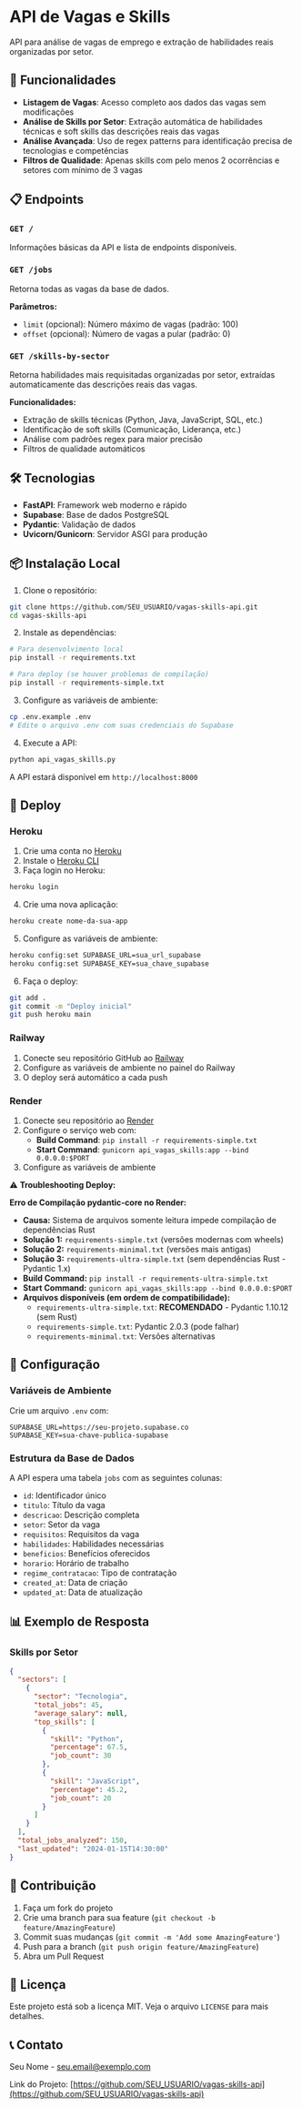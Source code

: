 # API de Vagas e Skills

API para análise de vagas de emprego e extração de habilidades reais organizadas por setor.

## 🚀 Funcionalidades

- **Listagem de Vagas**: Acesso completo aos dados das vagas sem modificações
- **Análise de Skills por Setor**: Extração automática de habilidades técnicas e soft skills das descrições reais das vagas
- **Análise Avançada**: Uso de regex patterns para identificação precisa de tecnologias e competências
- **Filtros de Qualidade**: Apenas skills com pelo menos 2 ocorrências e setores com mínimo de 3 vagas

## 📋 Endpoints

### `GET /`
Informações básicas da API e lista de endpoints disponíveis.

### `GET /jobs`
Retorna todas as vagas da base de dados.

**Parâmetros:**
- `limit` (opcional): Número máximo de vagas (padrão: 100)
- `offset` (opcional): Número de vagas a pular (padrão: 0)

### `GET /skills-by-sector`
Retorna habilidades mais requisitadas organizadas por setor, extraídas automaticamente das descrições reais das vagas.

**Funcionalidades:**
- Extração de skills técnicas (Python, Java, JavaScript, SQL, etc.)
- Identificação de soft skills (Comunicação, Liderança, etc.)
- Análise com padrões regex para maior precisão
- Filtros de qualidade automáticos

## 🛠️ Tecnologias

- **FastAPI**: Framework web moderno e rápido
- **Supabase**: Base de dados PostgreSQL
- **Pydantic**: Validação de dados
- **Uvicorn/Gunicorn**: Servidor ASGI para produção

## 📦 Instalação Local

1. Clone o repositório:
```bash
git clone https://github.com/SEU_USUARIO/vagas-skills-api.git
cd vagas-skills-api
```

2. Instale as dependências:
```bash
# Para desenvolvimento local
pip install -r requirements.txt

# Para deploy (se houver problemas de compilação)
pip install -r requirements-simple.txt
```

3. Configure as variáveis de ambiente:
```bash
cp .env.example .env
# Edite o arquivo .env com suas credenciais do Supabase
```

4. Execute a API:
```bash
python api_vagas_skills.py
```

A API estará disponível em `http://localhost:8000`

## 🚀 Deploy

### Heroku

1. Crie uma conta no [Heroku](https://heroku.com)
2. Instale o [Heroku CLI](https://devcenter.heroku.com/articles/heroku-cli)
3. Faça login no Heroku:
```bash
heroku login
```

4. Crie uma nova aplicação:
```bash
heroku create nome-da-sua-app
```

5. Configure as variáveis de ambiente:
```bash
heroku config:set SUPABASE_URL=sua_url_supabase
heroku config:set SUPABASE_KEY=sua_chave_supabase
```

6. Faça o deploy:
```bash
git add .
git commit -m "Deploy inicial"
git push heroku main
```

### Railway

1. Conecte seu repositório GitHub ao [Railway](https://railway.app)
2. Configure as variáveis de ambiente no painel do Railway
3. O deploy será automático a cada push

### Render

1. Conecte seu repositório ao [Render](https://render.com)
2. Configure o serviço web com:
   - **Build Command**: `pip install -r requirements-simple.txt`
   - **Start Command**: `gunicorn api_vagas_skills:app --bind 0.0.0.0:$PORT`
3. Configure as variáveis de ambiente

⚠️ **Troubleshooting Deploy:**

**Erro de Compilação pydantic-core no Render:**
- **Causa:** Sistema de arquivos somente leitura impede compilação de dependências Rust
- **Solução 1:** `requirements-simple.txt` (versões modernas com wheels)
- **Solução 2:** `requirements-minimal.txt` (versões mais antigas)
- **Solução 3:** `requirements-ultra-simple.txt` (sem dependências Rust - Pydantic 1.x)
- **Build Command:** `pip install -r requirements-ultra-simple.txt`
- **Start Command:** `gunicorn api_vagas_skills:app --bind 0.0.0.0:$PORT`
- **Arquivos disponíveis (em ordem de compatibilidade):**
  - `requirements-ultra-simple.txt`: **RECOMENDADO** - Pydantic 1.10.12 (sem Rust)
  - `requirements-simple.txt`: Pydantic 2.0.3 (pode falhar)
  - `requirements-minimal.txt`: Versões alternativas

## 🔧 Configuração

### Variáveis de Ambiente

Crie um arquivo `.env` com:

```env
SUPABASE_URL=https://seu-projeto.supabase.co
SUPABASE_KEY=sua-chave-publica-supabase
```

### Estrutura da Base de Dados

A API espera uma tabela `jobs` com as seguintes colunas:
- `id`: Identificador único
- `titulo`: Título da vaga
- `descricao`: Descrição completa
- `setor`: Setor da vaga
- `requisitos`: Requisitos da vaga
- `habilidades`: Habilidades necessárias
- `beneficios`: Benefícios oferecidos
- `horario`: Horário de trabalho
- `regime_contratacao`: Tipo de contratação
- `created_at`: Data de criação
- `updated_at`: Data de atualização

## 📊 Exemplo de Resposta

### Skills por Setor
```json
{
  "sectors": [
    {
      "sector": "Tecnologia",
      "total_jobs": 45,
      "average_salary": null,
      "top_skills": [
        {
          "skill": "Python",
          "percentage": 67.5,
          "job_count": 30
        },
        {
          "skill": "JavaScript",
          "percentage": 45.2,
          "job_count": 20
        }
      ]
    }
  ],
  "total_jobs_analyzed": 150,
  "last_updated": "2024-01-15T14:30:00"
}
```

## 🤝 Contribuição

1. Faça um fork do projeto
2. Crie uma branch para sua feature (`git checkout -b feature/AmazingFeature`)
3. Commit suas mudanças (`git commit -m 'Add some AmazingFeature'`)
4. Push para a branch (`git push origin feature/AmazingFeature`)
5. Abra um Pull Request

## 📝 Licença

Este projeto está sob a licença MIT. Veja o arquivo `LICENSE` para mais detalhes.

## 📞 Contato

Seu Nome - seu.email@exemplo.com

Link do Projeto: [https://github.com/SEU_USUARIO/vagas-skills-api](https://github.com/SEU_USUARIO/vagas-skills-api)